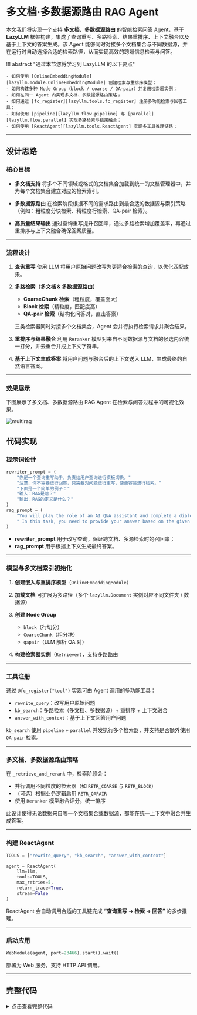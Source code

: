 # 多文档·多数据源路由 RAG Agent

本文我们将实现一个支持 **多文档、多数据源路由** 的智能检索问答 Agent，基于 **LazyLLM** 框架构建，集成了查询重写、多路检索、结果重排序、上下文融合以及基于上下文的答案生成。该 Agent 能够同时对接多个文档集合与不同数据源，并在运行时自动选择合适的检索路径，从而实现高效的跨域信息检索与问答。

!!! abstract "通过本节您将学习到 LazyLLM 的以下要点"

```
- 如何使用 [OnlineEmbeddingModule][lazyllm.module.OnlineEmbeddingModule] 创建检索与重排序模型；
- 如何构建多种 Node Group（block / coarse / QA-pair）并复用检索器实例；
- 如何在同一 Agent 内实现多文档、多数据源路由策略；
- 如何通过 [fc_register][lazyllm.tools.fc_register] 注册多功能检索与回答工具；
- 如何使用 [pipeline][lazyllm.flow.pipeline] 与 [parallel][lazyllm.flow.parallel] 实现多路检索与结果融合；
- 如何使用 [ReactAgent][lazyllm.tools.ReactAgent] 实现多工具推理链路；
```

---

## 设计思路

### 核心目标

* **多文档支持**
  将多个不同领域或格式的文档集合加载到统一的文档管理器中，并为每个文档集合建立对应的检索索引。

* **多数据源路由**
  在检索阶段根据不同的需求路由到最合适的数据源与索引策略（例如：粗粒度分块检索、精粒度行检索、QA-pair 检索）。

* **高质量结果输出**
  通过查询重写提升召回率，通过多路检索增加覆盖率，再通过重排序与上下文融合确保答案质量。

---

### 流程设计

1. **查询重写**
   使用 LLM 将用户原始问题改写为更适合检索的查询，以优化匹配效果。

2. **多路检索（多文档 & 多数据源路由）**

   * **CoarseChunk 检索**（粗粒度，覆盖面大）
   * **Block 检索**（精粒度，匹配度高）
   * **QA-pair 检索**（结构化问答对，直击答案）

   三类检索器同时对接多个文档集合，Agent 会并行执行检索请求并聚合结果。

3. **重排序与结果融合**
   利用 `Reranker` 模型对来自不同数据源与文档的候选内容统一打分，并去重合并成上下文字符串。

4. **基于上下文生成答案**
   将用户问题与融合后的上下文送入 LLM，生成最终的自然语言答案。

---

### 效果展示

下图展示了多文档、多数据源路由 RAG Agent 在检索与问答过程中的可视化效果。

![multirag](../assets/multirag.png)

## 代码实现

### 提示词设计

```python
rewriter_prompt = (
    "你是一个查询重写助手，负责给用户查询进行模板切换。"
    "注意，你不需要进行回答，只需要对问题进行重写，使更容易进行检索。"
    "下面是一个简单的例子："
    "输入：RAG是啥？"
    "输出：RAG的定义是什么？"
)
rag_prompt = (
    "You will play the role of an AI Q&A assistant and complete a dialogue task."
    " In this task, you need to provide your answer based on the given context and question."
)
```

* **rewriter\_prompt** 用于改写查询，保证跨文档、多源检索时的召回率；
* **rag\_prompt** 用于根据上下文生成最终答案。

---

### 模型与多文档索引初始化

1. **创建嵌入与重排序模型**（`OnlineEmbeddingModule`）
2. **加载文档**
   可扩展为多路径（多个 `lazyllm.Document` 实例对应不同文件夹 / 数据源）
3. **创建 Node Group**

   * `block`（行切分）
   * `CoarseChunk`（粗分块）
   * `qapair`（LLM 解析 QA 对）
4. **构建检索器实例**（`Retriever`），支持多路路由

---

### 工具注册

通过 `@fc_register("tool")` 实现可由 Agent 调用的多功能工具：

* `rewrite_query`：改写用户原始问题
* `kb_search`：多路检索（多文档、多数据源）+ 重排序 + 上下文融合
* `answer_with_context`：基于上下文回答用户问题

`kb_search` 使用 `pipeline` + `parallel` 并发执行多个检索器，并支持是否额外使用 `QA-pair` 检索。

---

### 多文档、多数据源路由策略

在 `_retrieve_and_rerank` 中，检索阶段会：

* 并行调用不同粒度的检索器（如 `RETR_COARSE` 与 `RETR_BLOCK`）
* （可选）根据业务逻辑启用 `RETR_QAPAIR`
* 使用 `Reranker` 模型融合评分，统一排序

此设计使得无论数据来自哪一个文档集合或数据源，都能在统一上下文中融合并生成答案。

---

### 构建 ReactAgent

```python
TOOLS = ["rewrite_query", "kb_search", "answer_with_context"]

agent = ReactAgent(
    llm=llm,
    tools=TOOLS,
    max_retries=5,
    return_trace=True,
    stream=False
)
```

ReactAgent 会自动调用合适的工具链完成 **“查询重写 → 检索 → 回答”** 的多步推理。

---

### 启动应用

```python
WebModule(agent, port=23466).start().wait()
```

部署为 Web 服务，支持 HTTP API 调用。

---

## 完整代码

<details>
<summary>点击查看完整代码</summary>

```python
# rag_agent_demo.py
import os
import json
from typing import List, Dict, Any
import lazyllm
from lazyllm import bind
from lazyllm.tools import fc_register
from lazyllm import WebModule, ChatPrompter
from lazyllm.module import OnlineChatModule
from lazyllm.tools import ReactAgent

# ---------------- 提示词 ----------------
rewriter_prompt = (
    "你是一个查询重写助手，负责给用户查询进行模板切换。"
    "注意，你不需要进行回答，只需要对问题进行重写，使更容易进行检索。"
    "下面是一个简单的例子："
    "输入：RAG是啥？"
    "输出：RAG的定义是什么？"
)
rag_prompt = (
    "You will play the role of an AI Q&A assistant and complete a dialogue task."
    " In this task, you need to provide your answer based on the given context and question."
)

# ---------------- 模型与多文档索引初始化 ----------------
online_embed = lazyllm.OnlineEmbeddingModule(source='qwen')
online_rerank = lazyllm.OnlineEmbeddingModule(source='qwen', type="rerank")

llm = OnlineChatModule(source="qwen", stream=False)

docs = lazyllm.Document(
    "Your-Own-Path",
    embed=online_embed
)

# block：按行拆分
docs.create_node_group(name='block', transform=(lambda d: d.split('\n')))

try:
    from lazyllm.tools.rag.chunk import CoarseChunker
    docs.create_node_group(
        name="CoarseChunk",
        transform=CoarseChunker(chunk_size=800, chunk_overlap=100)
    )
except Exception:
    def _coarse(d: str):
        parts, buf = [], []
        for line in d.splitlines():
            if line.strip():
                buf.append(line)
            else:
                if buf:
                    parts.append("\n".join(buf))
                    buf = []
        if buf:
            parts.append("\n".join(buf))
        return parts
    docs.create_node_group(name="CoarseChunk", transform=_coarse)

# qapair：用 LLM 解析 QA 对
qa_parser = lazyllm.LLMParser(llm, language="zh", task_type="qa")
docs.create_node_group(name='qapair', transform=qa_parser)

# ---- 复用多路检索器单例（支持多数据源路由）----
RETR_COARSE = lazyllm.Retriever(doc=docs, group_name="CoarseChunk",
                                similarity="cosine", topk=3)
RETR_BLOCK  = lazyllm.Retriever(doc=docs, group_name="block",
                                similarity="bm25_chinese", topk=3)
RETR_QAPAIR = lazyllm.Retriever(doc=docs, group_name="qapair",
                                similarity="cosine", topk=3)

# 预热
try:
    _ = RETR_BLOCK("warmup")
    _ = RETR_COARSE("warmup")
    _ = RETR_QAPAIR("warmup")
except Exception:
    pass

# =============== 工具注册 ===============
def _rewrite_with_llm(query: str) -> str:
    prompter = ChatPrompter(instruction=rewriter_prompt)
    return llm.share(prompter)(query)

@fc_register("tool")
def rewrite_query(query: str) -> str:
    return _rewrite_with_llm(query)

def _retrieve_and_rerank(query: str, topk: int = 3):
    with lazyllm.pipeline() as ppl:
        with lazyllm.parallel().sum as ppl.prl:
            ppl.prl.retriever1 = RETR_COARSE
            ppl.prl.retriever2 = RETR_BLOCK
        ppl.reranker = lazyllm.Reranker("ModuleReranker", model=online_rerank, topk=topk) | bind(query=ppl.input)
    return ppl(query)

@fc_register("tool")
def kb_search(query: str, use_qapair: bool = True, topk: int = 3) -> str:
    nodes_a = _retrieve_and_rerank(query, topk=topk)
    nodes_b = RETR_QAPAIR(query) if use_qapair else []

    contents_seen = set()
    merged_nodes: List[Any] = []
    for n in list(nodes_a) + list(nodes_b):
        c = n.get_content()
        if c not in contents_seen:
            contents_seen.add(c)
            merged_nodes.append(n)

    context_str = "\n".join([n.get_content() for n in merged_nodes])
    return context_str

@fc_register("tool")
def answer_with_context(query: str, context_str: str) -> str:
    prompter = ChatPrompter(instruction=rag_prompt, extra_keys=['context_str'])
    return llm.share(prompter)(dict(context_str=context_str, query=query))

# =============== 构建 Agent ===============
TOOLS = ["rewrite_query", "kb_search", "answer_with_context"]

agent = ReactAgent(
    llm=llm,
    tools=TOOLS,
    max_retries=5,
    return_trace=True,
    stream=False
)

# =============== 最小可运行示例 ===============
if __name__ == "__main__":
    WebModule(agent, port=23466).start().wait()
```

</details>

